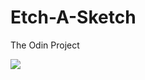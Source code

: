 # Etch-A-Sketch
 The Odin Project
 
 <img src="https://repository-images.githubusercontent.com/373875611/0a96d649-35af-4de0-955b-e9823d9646d3">


